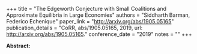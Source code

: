 +++
title = "The Edgeworth Conjecture with Small Coalitions and Approximate Equilibria in Large Economies"
authors = "Siddharth Barman, Federico Echenique"
paper_link = "http://arxiv.org/abs/1905.05165"
publication_details = "CoRR, abs/1905.05165, 2019, url: <a href='http://arxiv.org/abs/1905.05165' target='_blank'>http://arxiv.org/abs/1905.05165</a>."
conference_date = "2019"
notes = ""
+++

<b>Abstract:</b>
